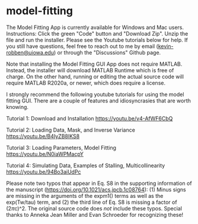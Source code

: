 # model-fitting
The Model Fitting App is currently available for Windows and Mac users.
Instructions:
Click the green "Code" button and "Download Zip". Unzip the file and run the installer. Please see the Youtube tutorials below for help. If you still have questions, feel free to reach out to me by email (kevin-robben@uiowa.edu) or through the "Discussions" Github page.

Note that installing the Model Fitting GUI App does not require MATLAB. Instead, the installer will download MATLAB Runtime which is free of charge.
On the other hand, running or editing the actual source code will require MATLAB R2020a, or newer, which does require a license.

I strongly recommend the following youtube tutorials for using the model fitting GUI. There are a couple of features and idiosyncrasies that are worth knowing.

Tutorial 1: Download and Installation https://youtu.be/v4-AfWF6CbQ

Tutorial 2: Loading Data, Mask, and Inverse Variance https://youtu.be/B4IyZB8IKS8

Tutorial 3: Loading Parameters, Model Fitting https://youtu.be/N0iaWPMacpY

Tutorial 4: Simulating Data, Examples of Stalling, Multicollinearity https://youtu.be/94Bo3aiUdPc

Please note two typos that appear in Eq. S8 in the supporting information of the manuscript (https://doi.org/10.1021/acs.jpcb.1c08764): (1) Minus signs are missing in the arguments of the expm1() terms as well as the exp(Tw/tau) term, and (2) the third line of Eq. S8 is missing a factor of (2*π*c)^2. The original source code does *not* include these typos. Special thanks to Anneka Jean Miller and Evan Schroeder for recognizing these!
